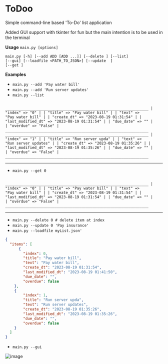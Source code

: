 # ToDoo

Simple command-line based 'To-Do' list application

Added GUI support with tkinter for fun but the main intention is to be used in the terminal

<b>Usage</b>
<code>main.py [options]</code>

<code>main.py [-h] 
[--add ADD [ADD ...]] 
[--delete <INDEX>] 
[--list] 
[--gui] 
[--loadfile <PATH_TO_JSON>] 
[--update <INDEX> <STRING>] 
[--get <INDEX>]
</code>

<b>Examples</b>
 - <code>main.py --add 'Pay water bill'</code>
 - <code>main.py --add 'Run server updates'</code>
 - <code>main.py --list</code>
 
 <code> \________________________________________________________________
| "index"              =>    "0"                                  |
| "title"              =>    "Pay water bill"                     |
| "text"               =>    "Pay water bill"                     |
| "create_dt"          =>    "2023-08-19 01:31:54"                |
| "last_modified_dt"   =>    "2023-08-19 01:31:54"                |
| "due_date"           =>    ""                                   |
| "overdue"            =>    "False"                              |
 \________________________________________________________________
 \________________________________________________________________
| "index"              =>    "1"                                  |
| "title"              =>    "Run server upda"                    |
| "text"               =>    "Run server updates"                 |
| "create_dt"          =>    "2023-08-19 01:35:26"                |
| "last_modified_dt"   =>    "2023-08-19 01:35:26"                |
| "due_date"           =>    ""                                   |
| "overdue"            =>    "False"                              |
 \________________________________________________________________</code>

----
 - <code>main.py --get 0</code>

 <code> \________________________________________________________________
| "index"              =>    "0"                                  |
| "title"              =>    "Pay water bill"                     |
| "text"               =>    "Pay water bill"                     |
| "create_dt"          =>    "2023-08-19 01:31:54"                |
| "last_modified_dt"   =>    "2023-08-19 01:31:54"                |
| "due_date"           =>    ""                                   |
| "overdue"            =>    "False"                              |
 \________________________________________________________________
</code>

---
- <code>main.py --delete 0  # delete item at index</code>
- <code>main.py --update 0 'Pay insurance'</code>
- <code>main.py --loadfile myList.json'</code>

```json
{
  "items": [
      {
        "index": 0,
        "title": "Pay water bill",
        "text": "Pay water bill",
        "create_dt": "2023-08-19 01:31:54",
        "last_modified_dt": "2023-08-19 01:41:50",
        "due_date": "",
        "overdue": false
    },
    {
        "index": 1,
        "title": "Run server upda",
        "text": "Run server updates",
        "create_dt": "2023-08-19 01:35:26",
        "last_modified_dt": "2023-08-19 01:35:26",
        "due_date": "",
        "overdue": false
    }
  ]
}
```

- <code>main.py --gui</code>

![image](https://github.com/craigread77/ToDoo/assets/27896820/350a47a7-b01e-4079-b190-e02e6a4f5406)


